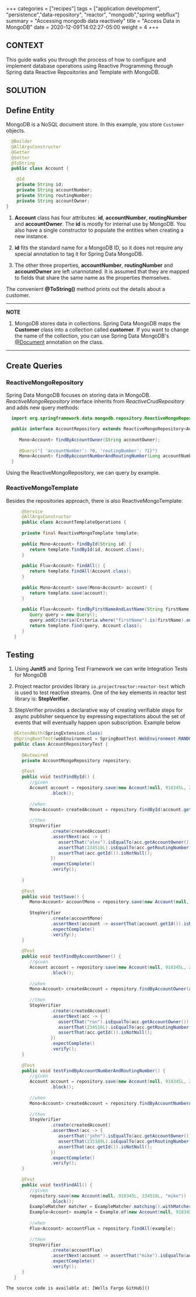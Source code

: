 +++
categories = ["recipes"]
tags = ["application development", "persistence","data-repository", "reactor", "mongodb","spring webflux"]
summary = "Accessing mongodb data reactively"
title = "Access Data in MongoDB"
date = 2020-12-09T14:02:27-05:00
weight = 4
+++

## CONTEXT
This guide walks you through the process of how to configure and implement
database operations using Reactive Programming through Spring data Reactive Repositories and Template with MongoDB.

## SOLUTION
## Define Entity
MongoDB is a NoSQL document store. In this example, you store `Customer` objects. 

```java
  @Builder
  @AllArgsConstructor
  @Getter
  @Setter
  @ToString
  public class Account {

    @Id
    private String id;
    private String accountNumber;
    private String routingNumber;
    private String accountOwner;
}
```

1. **Account** class has four attributes: **id**, **accountNumber**, **routingNumber** and **accountOwner**. 
   The **id** is mostly for internal use by MongoDB. You also have a single constructor to 
   populate the entities when creating a new instance.

1. **id** fits the standard name for a MongoDB ID, so it does not require any special 
   annotation to tag it for Spring Data MongoDB.

1. The other three properties, **accountNumber**, **routingNumber** and **accountOwner** are left unannotated. 
   It is assumed that they are mapped to fields that share the same name as the properties themselves.

The convenient **@ToString()** method prints out the details about a customer.

---
 **NOTE**

1. MongoDB stores data in collections. Spring Data MongoDB maps the **Customer** class
into a collection called **customer**. If you want to change the name of the collection, you
can use Spring Data MongoDB's
[@Document](https://docs.spring.io/spring-data/data-mongodb/docs/current/api/org/springframework/data/mongodb/core/mapping/Document.html)
annotation on the class.

---

## Create Queries

### ReactiveMongoRepository

Spring Data MongoDB focuses on storing data in MongoDB. _ReactiveMongoRepository_ interface inherits
from _ReactiveCrudRepository_ and adds new query methods:

 ```java
   import org.springframework.data.mongodb.repository.ReactiveMongoRepository;

   public interface AccountRepository extends ReactiveMongoRepository<Account, String> {
   
      Mono<Account> findByAccountOwner(String accountOwner);
   
      @Query("{ 'accountNumber': ?0, 'routingNumber': ?1}")
      Mono<Account> findByAccountNumberAndRoutingNumber(Long accountNumber, Long routingNumber);
   }
 ```
Using the ReactiveMongoRepository, we can query by example.

### ReactiveMongoTemplate

Besides the repositories approach, there is also ReactiveMongoTemplate:

```java
      @Service
      @AllArgsConstructor
      public class AccountTemplateOperations {
   
      private final ReactiveMongoTemplate template;
   
      public Mono<Account> findById(String id) {
         return template.findById(id, Account.class);
      }
   
      public Flux<Account> findAll() {
         return template.findAll(Account.class);
      }
   
      public Mono<Account> save(Mono<Account> account) {
         return template.save(account);
      }
   
      public Flux<Account> findByFirstNameAndLastName(String firstName, String lastName) {
         Query query = new Query();
         query.addCriteria(Criteria.where("firstName").is(firstName).and("lastName").is(lastName));
         return template.find(query, Account.class);
      }
   }
```

## Testing

1. Using **Junit5** and Spring Test Framework we can write Integration Tests for MongoDB
   
1. Project reactor provides library `io.projectreactor:reactor-test` which is used to test reactive streams. One of the key
   elements in reactor test library is: **StepVerifier**.
   
1. StepVerifier provides a declarative way of creating verifiable steps for async publisher sequence by expressing expectations
   about the set of events that will eventually happen upon subscription. Example below

```java
   @ExtendWith(SpringExtension.class)
   @SpringBootTest(webEnvironment = SpringBootTest.WebEnvironment.RANDOM_PORT, classes = GreenfieldReactiveApplication.class)
   public class AccountRepositoryTest {
   
      @Autowired
      private AccountMongoRepository repository;
   
      @Test
      public void testFindById() {
         //given
         Account account = repository.save(new Account(null, 918345L, 234518L, "alex"))
                 .block();
   
         //when
         Mono<Account> createdAccount = repository.findById(account.getId());
   
         //then
         StepVerifier
                 .create(createdAccount)
                 .assertNext(acc -> {
                    assertThat("alex").isEqualTo(acc.getAccountOwner());
                    assertThat(234518L).isEqualTo(acc.getRoutingNumber());
                    assertThat(acc.getId()).isNotNull();
                 })
                 .expectComplete()
                 .verify();
   
      }
   
      @Test
      public void testSave() {
         Mono<Account> accountMono = repository.save(new Account(null, 918345L, 234518L, "alex"));
   
         StepVerifier
                 .create(accountMono)
                 .assertNext(account -> assertThat(account.getId()).isNotNull())
                 .expectComplete()
                 .verify();
      }
   
      @Test
      public void testFindByAccountOwner() {
         //given
         Account account = repository.save(new Account(null, 918345L, 234518L, "ron"))
                 .block();
   
         //when
         Mono<Account> createdAccount = repository.findByAccountOwner(account.getAccountOwner());
   
         //then
         StepVerifier
                 .create(createdAccount)
                 .assertNext(acc -> {
                    assertThat("ron").isEqualTo(acc.getAccountOwner());
                    assertThat(234518L).isEqualTo(acc.getRoutingNumber());
                    assertThat(acc.getId()).isNotNull();
                 })
                 .expectComplete()
                 .verify();
      }
   
      @Test
      public void testFindByAccountNumberAndRoutingNumber() {
         //given
         Account account = repository.save(new Account(null, 918345L, 235189L, "john"))
                 .block();
   
         //when
         Mono<Account> createdAccount = repository.findByAccountNumberAndRoutingNumber(account.getAccountNumber(), account.getRoutingNumber());
   
         //then
         StepVerifier
                 .create(createdAccount)
                 .assertNext(acc -> {
                    assertThat("john").isEqualTo(acc.getAccountOwner());
                    assertThat(235189L).isEqualTo(acc.getRoutingNumber());
                    assertThat(acc.getId()).isNotNull();
                 })
                 .expectComplete()
                 .verify();
      }
   
      @Test
      public void testFindAll() {
         //given
         repository.save(new Account(null, 918345L, 234518L, "mike"))
                 .block();
         ExampleMatcher matcher = ExampleMatcher.matching().withMatcher("accountOwner", startsWith());
         Example<Account> example = Example.of(new Account(null, 918345L, 234518L, "mike"), matcher);
   
         //when
         Flux<Account> accountFlux = repository.findAll(example);
   
         //then
         StepVerifier
                 .create(accountFlux)
                 .assertNext(account -> assertThat("mike").isEqualTo(account.getAccountOwner()))
                 .expectComplete()
                 .verify();
      }
   }
```
    The source code is available at: [Wells Fargo GitHub]()   
